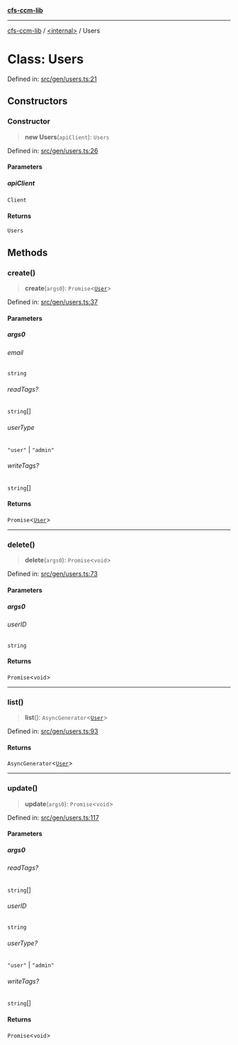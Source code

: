 [**cfs-ccm-lib**](../../README.md)

***

[cfs-ccm-lib](../../README.md) / [\<internal\>](../README.md) / Users

# Class: Users

Defined in: [src/gen/users.ts:21](#)

## Constructors

### Constructor

> **new Users**(`apiClient`): `Users`

Defined in: [src/gen/users.ts:26](#)

#### Parameters

##### apiClient

`Client`

#### Returns

`Users`

## Methods

### create()

> **create**(`args0`): `Promise`\<[`User`](../../type-aliases/User.md)\>

Defined in: [src/gen/users.ts:37](#)

#### Parameters

##### args0

###### email

`string`

###### readTags?

`string`[]

###### userType

`"user"` \| `"admin"`

###### writeTags?

`string`[]

#### Returns

`Promise`\<[`User`](../../type-aliases/User.md)\>

***

### delete()

> **delete**(`args0`): `Promise`\<`void`\>

Defined in: [src/gen/users.ts:73](#)

#### Parameters

##### args0

###### userID

`string`

#### Returns

`Promise`\<`void`\>

***

### list()

> **list**(): `AsyncGenerator`\<[`User`](../../type-aliases/User.md)\>

Defined in: [src/gen/users.ts:93](#)

#### Returns

`AsyncGenerator`\<[`User`](../../type-aliases/User.md)\>

***

### update()

> **update**(`args0`): `Promise`\<`void`\>

Defined in: [src/gen/users.ts:117](#)

#### Parameters

##### args0

###### readTags?

`string`[]

###### userID

`string`

###### userType?

`"user"` \| `"admin"`

###### writeTags?

`string`[]

#### Returns

`Promise`\<`void`\>
